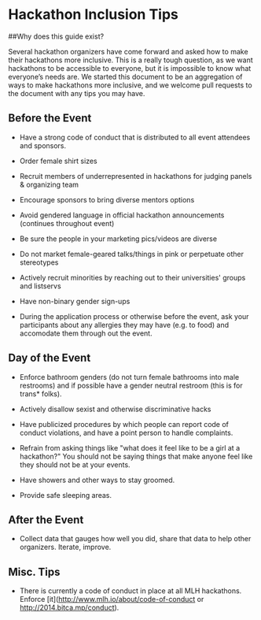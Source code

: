 Hackathon Inclusion Tips
===

##Why does this guide exist?

Several hackathon organizers have come forward and asked how to make their hackathons more inclusive. This is a really tough question, as we want hackathons to be accessible to everyone, but it is impossible to know what everyone’s needs are. We started this document to be an aggregation of ways to make hackathons more inclusive, and we welcome pull requests to the document with any tips you may have.


## Before the Event

* Have a strong code of conduct that is distributed to all event attendees and sponsors.

* Order female shirt sizes 

* Recruit members of underrepresented in hackathons for judging panels & organizing team


* Encourage sponsors to bring diverse mentors
options
* Avoid gendered language in official hackathon announcements (continues throughout event)

* Be sure the people in your marketing pics/videos are diverse

* Do not market female-geared talks/things in pink or perpetuate other stereotypes

* Actively recruit minorities by reaching out to their universities' groups and listservs

* Have non-binary gender sign-ups

* During the application process or otherwise before the event, ask your participants about any allergies they may have (e.g. to food) and accomodate them through out the event.

## Day of the Event

* Enforce bathroom genders (do not turn female bathrooms into male restrooms) and  if possible have a gender neutral restroom (this is for trans* folks).

* Actively disallow sexist and otherwise discriminative hacks

* Have publicized procedures by which people can report code of conduct violations, and have a point person to handle complaints. 


* Refrain from asking things like "what does it feel like to be a girl at a hackathon?" You should not be saying things that make anyone feel like they should not be at your events. 

* Have showers and other ways to stay groomed.

* Provide safe sleeping areas.

## After the Event

* Collect data that gauges how well you did, share that data to help other organizers. Iterate, improve.


## Misc. Tips

* There is currently a code of conduct in place at all  MLH hackathons. Enforce [it](http://www.mlh.io/about/code-of-conduct or http://2014.bitca.mp/conduct).





